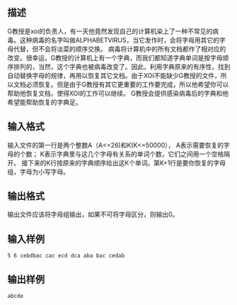 ## 描述

G教授是xoi的负责人，有一天他竟然发现自己的计算机染上了一种不常见的病毒。这种病毒的名字叫做ALPHABETVIRUS，当它发作时，会将字母用其它的字母代替，但不会将淡菜的顺序交换。 病毒将计算机中的所有文档都作了相对应的改变。很幸运，G教授的计算机上有一个字典，而我们都知道字典单词是按字母顺序排列的，当然，这个字典也被病毒改变了。因此，利用字典原来的有序性，找到自动替换字母的规律，再用以恢复其它文档。由于XOI不能缺少G教授的文件，所以文档必须恢复。但是由于G教授有其它更重要的工作要完成，所以他希望你可以帮助他恢复文档，使得XOI的工作可以继续。 G教授会提供感染病毒后的字典和他希望能帮助恢复的字典足。 

## 输入格式

输入文件的第一行是两个整数A（A<=26)和K(K<=50000）， A表示需要恢复的字母的个数； K表示字典里与这几个字母有关系的单词个数，它们之间用一个空格隔开。 接下来的K行按原来的字典顺序给出这K个单词。第K+1行是要你恢复的字母组，字母为小写字母。

## 输出格式

输出文件应该将字母组输出，如果不可将字母区分，则输出0。 

## 输入样例

```plaintext
5 6 cebdbac cac ecd dca aba bac cedab 
```

## 输出样例

```plaintext
abcde 
```



 



 

